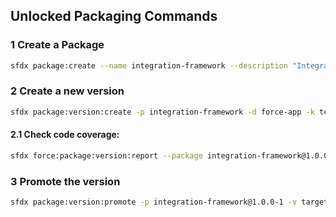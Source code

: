 ## Unlocked Packaging Commands

### 1 Create a Package

```sh
sfdx package:create --name integration-framework --description "Integration Framework Implementation (IFI)" --package-type Unlocked --path force-app --no-namespace --target-hub-org targetDevHub
```

### 2 Create a new version

```sh
sfdx package:version:create -p integration-framework -d force-app -k test1234 -w 10 -c -v targetDevHub
```

#### 2.1 Check code coverage:

```sh
sfdx force:package:version:report --package integration-framework@1.0.0-1 --verbose
```

### 3 Promote the version

```sh
sfdx package:version:promote -p integration-framework@1.0.0-1 -v targetDevHub```
